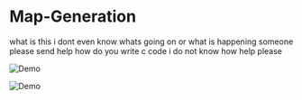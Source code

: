 # Map-Generation
what is this i dont even know whats going on or what is happening someone please send help how do you write c code i do not know how help please


![Demo](https://cdn.discordapp.com/attachments/366395988601995284/376644721164025858/Screen_Shot_2017-11-05_at_7.11.20_pm.png)

![Demo](https://cdn.discordapp.com/attachments/366395988601995284/377702786038759426/Screen_Shot_2017-11-08_at_5.15.51_pm.png)